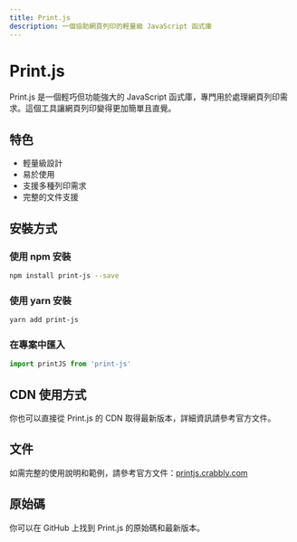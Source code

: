 ```yaml
---
title: Print.js
description: 一個協助網頁列印的輕量級 JavaScript 函式庫
---
```


# Print.js

Print.js 是一個輕巧但功能強大的 JavaScript 函式庫，專門用於處理網頁列印需求。這個工具讓網頁列印變得更加簡單且直覺。

## 特色

- 輕量級設計
- 易於使用
- 支援多種列印需求
- 完整的文件支援

## 安裝方式

### 使用 npm 安裝

```bash
npm install print-js --save
```

### 使用 yarn 安裝

```bash
yarn add print-js
```

### 在專案中匯入

```javascript
import printJS from 'print-js'
```

## CDN 使用方式

你也可以直接從 Print.js 的 CDN 取得最新版本，詳細資訊請參考官方文件。

## 文件

如需完整的使用說明和範例，請參考官方文件：[printjs.crabbly.com](https://printjs.crabbly.com)

## 原始碼

你可以在 GitHub 上找到 Print.js 的原始碼和最新版本。

